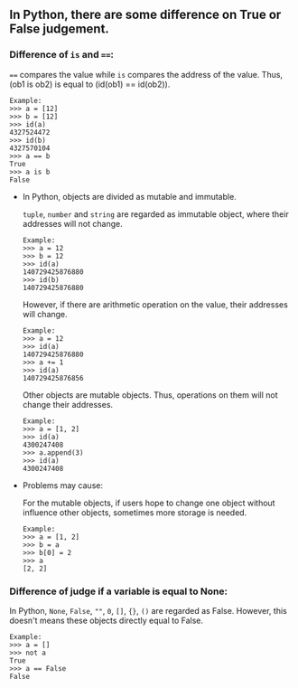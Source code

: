 ## In Python, there are some difference on True or False judgement.

### Difference of `is` and `==`:
`==` compares the value while `is` compares the address of the value. Thus, (ob1 is ob2) is equal to (id(ob1) == id(ob2)).

```
Example:
>>> a = [12]
>>> b = [12]
>>> id(a)
4327524472
>>> id(b)
4327570104
>>> a == b
True
>>> a is b
False
```

* In Python, objects are divided as mutable and immutable.

	`tuple`, `number` and `string` are regarded as immutable object, where their addresses will not change.
	```
	Example:
	>>> a = 12
	>>> b = 12
	>>> id(a)
	140729425876880
	>>> id(b)
	140729425876880
	```

	However, if there are arithmetic operation on the value, their addresses will change.
	```
	Example:
	>>> a = 12
	>>> id(a)
	140729425876880
	>>> a += 1
	>>> id(a)
	140729425876856
	 ```

	Other objects are mutable objects. Thus, operations on them will not change their addresses.
	```
	Example:
	>>> a = [1, 2]
	>>> id(a)
	4300247408
	>>> a.append(3)
	>>> id(a)
	4300247408
	```
* Problems may cause:

	For the mutable objects, if users hope to change one object without influence other objects, sometimes more storage is needed.
	```
	Example:
	>>> a = [1, 2]
	>>> b = a
	>>> b[0] = 2
	>>> a
	[2, 2]
	```

### Difference of judge if a variable is equal to None:
In Python, `None`, `False`, `""`, `0`, `[]`, `{}`, `()` are regarded as False. However, this doesn't means these objects directly equal to False.

	Example:
	>>> a = []
	>>> not a
	True
	>>> a == False
	False
	
